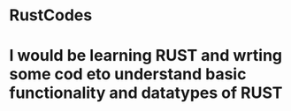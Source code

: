 # RustCodes

# I would be learning RUST and wrting some cod eto understand basic functionality and datatypes of RUST
